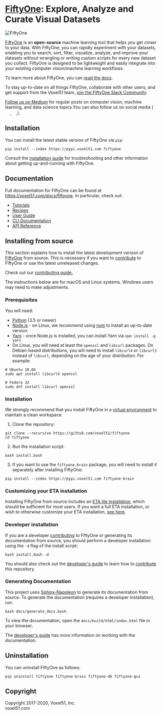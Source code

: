 # [FiftyOne](http://www.voxel51.com/fiftyone): Explore, Analyze and Curate Visual Datasets

<img src="https://user-images.githubusercontent.com/21222883/89923076-001f0400-dbce-11ea-948c-5a7c863f8458.png" alt="FiftyOne"/>

[FiftyOne](http://www.voxel51.com/docs/fiftyone) is an **open-source** machine
learning tool that helps you get closer to your data. With FiftyOne, you can
rapidly experiment with your datasets, enabling you to search, sort, filter,
visualize, analyze, and improve your datasets without wrangling or writing
custom scripts for every new dataset you collect. FiftyOne is designed to be
lightweight and easily integrate into your existing computer vision/machine
learning workflows.

To learn more about FiftyOne, you can
[read the docs](https://voxel51.com/docs/fiftyone).

To stay up-to-date on all things FiftyOne, collaborate with other users, and
get support from the Voxel51 team,
[join the FiftyOne Slack Community](https://join.slack.com/t/fiftyone-users/shared_invite/zt-g9w0pu1f-ZMJjRfGDrTmCT2ZOutUApQ).

[Follow us on Medium](https://medium.com/voxel51) for regular posts on computer
vision, machine learning, and data science topics.You can also follow us on
social media ( <a href="http://www.twitter.com/voxel51" rel="twitter">
<img src="docs/source/_static/images/icons/logo-twitter-dark.svg" width="16" height="16"/>
</a> <a href="http://www.facebook.com/voxel51" rel="facebook">
<img src="docs/source/_static/images/icons/logo-facebook-dark.svg" width="16" height="16" />
</a> ).

## Installation

You can install the latest stable version of FiftyOne via `pip`:

```shell
pip install --index https://pypi.voxel51.com fiftyone
```

Consult the
[installation guide](https://voxel51.com/docs/fiftyone/getting_started/install.html)
for troubleshooting and other information about getting up-and-running with
FiftyOne.

## Documentation

Full documentation for FiftyOne can be found at
https://voxel51.com/docs/fiftyone. In particular, check out:

-   [Tutorials](https://voxel51.com/docs/fiftyone/tutorials/index.html)
-   [Recipes](https://voxel51.com/docs/fiftyone/recipes/index.html)
-   [User Guide](https://voxel51.com/docs/fiftyone/user_guide/index.html)
-   [CLI Documentation](https://voxel51.com/docs/fiftyone/cli/index.html)
-   [API Reference](https://voxel51.com/docs/fiftyone/api/fiftyone.html)

## Installing from source

This section explains how to install the latest development version of
[FiftyOne](http://www.voxel51.com/docs/fiftyone) from source. This is necessary
if you want to [contribute](CONTRIBUTING.md) to FiftyOne or use the latest unreleased changes.

Check out our [contributing guide.](CONTRIBUTING.md)

The instructions below are for macOS and Linux systems. Windows users may need
to make adjustments.

### Prerequisites

You will need:

-   [Python](https://www.python.org/) (3.5 or newer)
-   [Node.js](https://nodejs.org/) - on Linux, we recommend using
    [nvm](https://github.com/nvm-sh/nvm) to install an up-to-date version.
-   [Yarn](https://yarnpkg.com/) - once Node.js is installed, you can install
    Yarn via `npm install -g yarn`
-   On Linux, you will need at least the `openssl` and `libcurl` packages. On
    Debian-based distributions, you will need to install `libcurl4` or
    `libcurl3` instead of `libcurl`, depending on the age of your distribution.
    For example:

```shell
# Ubuntu 18.04
sudo apt install libcurl4 openssl

# Fedora 32
sudo dnf install libcurl openssl
```

### Installation

We strongly recommend that you install FiftyOne in a
[virtual environment](https://voxel51.com/docs/fiftyone/getting_started/virtualenv.html)
to maintain a clean workspace.

1. Clone the repository:

```shell
git clone --recursive https://github.com/voxel51/fiftyone
cd fiftyone
```

2. Run the installation script:

```shell
bash install.bash
```

3. If you want to use the `fiftyone.brain` package, you will need to install it
   separately after installing FiftyOne:

```shell
pip install --index https://pypi.voxel51.com fiftyone-brain
```

### Customizing your ETA installation

Installing FiftyOne from source includes an
[ETA lite installation](https://github.com/voxel51/eta#lite-installation),
which should be sufficient for most users. If you want a full ETA installation,
or wish to otherwise customize your ETA installation,
[see here](https://github.com/voxel51/eta).

### Developer installation

If you are a developer [contributing](CONTRIBUTING.md) to FiftyOne or generating its documentation
from source, you should perform a developer installation using the `-d` flag of
the install script:

```shell
bash install.bash -d
```

You should also check out the
[developer's guide](https://github.com/voxel51/fiftyone/blob/develop/docs/dev_guide.md)
to learn how to [contribute](CONTRIBUTING.md) this repository.

### Generating Documentation

This project uses
[Sphinx-Napoleon](https://pypi.python.org/pypi/sphinxcontrib-napoleon) to
generate its documentation from source. To generate the documentation (requires
a developer installation), run:

```shell
bash docs/generate_docs.bash
```

To view the documentation, open the `docs/build/html/index.html` file in your
browser.

The
[developer's guide](https://github.com/voxel51/fiftyone/blob/develop/docs/dev_guide.md#Documentation)
has more information on working with the documentation.

## Uninstallation

You can uninstall FiftyOne as follows:

```shell
pip uninstall fiftyone fiftyone-brain fiftyone-db fiftyone-gui
```

## Copyright

Copyright 2017-2020, Voxel51, Inc.<br> voxel51.com
